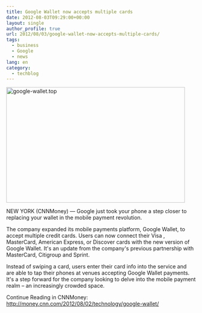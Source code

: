 ```yaml
---
title: Google Wallet now accepts multiple cards
date: 2012-08-03T09:29:00+00:00
layout: single
author_profile: true
url: 2012/08/03/google-wallet-now-accepts-multiple-cards/
tags:
  - business
  - Google
  - news
lang: en
category: 
  - techblog
---
```

<a href="http://lh5.ggpht.com/-ksUPgy2ECpU/UBuS13_u1KI/AAAAAAAAG3s/ybwO195whCo/s1600-h/google-wallet.top%25255B2%25255D.jpg" target="_blank"><img title="google-wallet.top" border="0" alt="google-wallet.top" src="http://lh4.ggpht.com/-91p_yBSz4KU/UBuS36xRaFI/AAAAAAAAG30/LE5-Or5eBcc/google-wallet.top_thumb.jpg?imgmax=800" width="475" height="307" /></a> 

NEW YORK (CNNMoney) — Google just took your phone a step closer to replacing your wallet in the mobile payment revolution. 

The company expanded its mobile payments platform, Google Wallet, to accept multiple credit cards. Users can now connect their Visa , MasterCard, American Express, or Discover cards with the new version of Google Wallet. It's an update from the company's previous partnership with MasterCard, Citigroup and Sprint. 

Instead of swiping a card, users enter their card info into the service and are able to tap their phones at venues accepting Google Wallet payments. It's a step forward for the company looking to delve into the mobile payment realm – an increasingly crowded space. 

Continue Reading in CNNMoney: <a href="http://money.cnn.com/2012/08/02/technology/google-wallet/" target="_blank">http://money.cnn.com/2012/08/02/technology/google-wallet/</a>